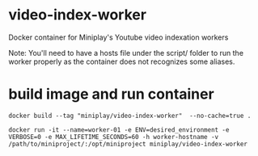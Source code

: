 # video-index-worker
Docker container for Miniplay's Youtube video indexation workers

Note: You'll need to have a hosts file under the script/ folder to run the worker properly as the container does not recognizes some aliases.

# build image and run container

``` docker build --tag "miniplay/video-index-worker"  --no-cache=true . ```

``` docker run -it --name=worker-01 -e ENV=desired_environment -e VERBOSE=0 -e MAX_LIFETIME_SECONDS=60 -h worker-hostname -v /path/to/miniproject/:/opt/miniproject miniplay/video-index-worker ```

